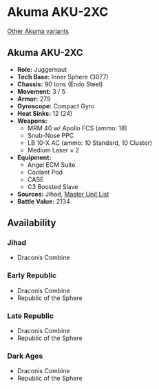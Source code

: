 # Akuma AKU-2XC

[Other Akuma variants](../akuma.md)

## Akuma AKU-2XC
- **Role:** Juggernaut
- **Tech Base:** Inner Sphere (3077)
- **Chassis:** 90 tons (Endo Steel)
- **Movement:** 3 / 5
- **Armor:** 279
- **Gyroscope:** Compact Gyro
- **Heat Sinks:** 12 (24)
- **Weapons:**
  - MRM 40 w/ Apollo FCS (ammo: 18)
  - Snub-Nose PPC
  - LB 10-X AC (ammo: 10 Standard, 10 Cluster)
  - Medium Laser × 2
- **Equipment:**
  - Angel ECM Suite
  - Coolant Pod
  - CASE
  - C3 Boosted Slave
- **Sources:** Jihad, [Master Unit List](http://masterunitlist.info/Unit/Details/22/akuma-aku-2xc)
- **Battle Value:** 2134

## Availability

### Jihad
- Draconis Combine

### Early Republic
- Draconis Combine
- Republic of the Sphere

### Late Republic
- Draconis Combine
- Republic of the Sphere

### Dark Ages
- Draconis Combine
- Republic of the Sphere

